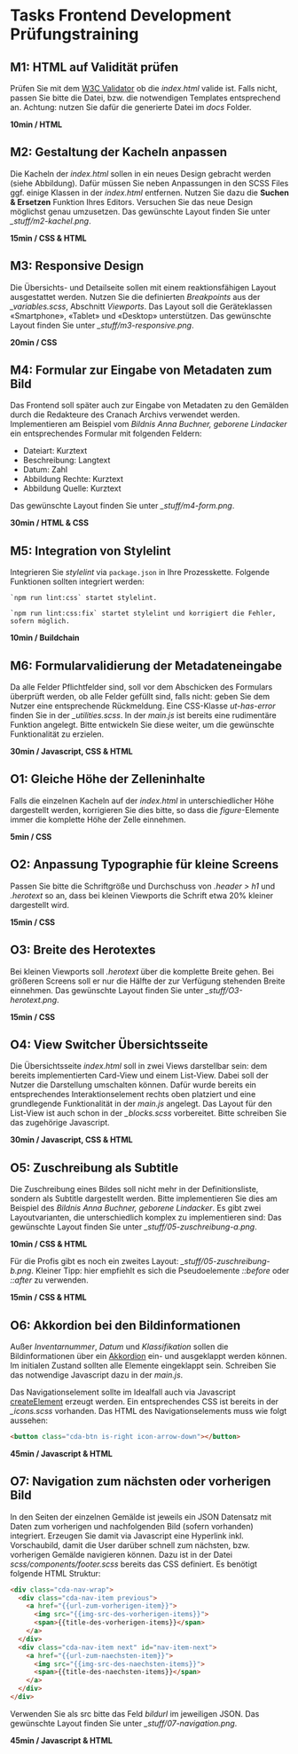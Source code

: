 # Tasks Frontend Development Prüfungstraining

## M1: HTML auf Validität prüfen

Prüfen Sie mit dem [W3C Validator](https://validator.w3.org/nu/#textarea) ob die *index.html* valide ist. Falls nicht, passen Sie bitte die Datei, bzw. die notwendigen Templates entsprechend an. Achtung: nutzen Sie dafür die generierte Datei im *docs* Folder.

**10min / HTML**

## M2: Gestaltung der Kacheln anpassen

Die Kacheln der *index.html* sollen in ein neues Design gebracht werden (siehe Abbildung). Dafür müssen Sie neben Anpassungen in den SCSS Files ggf. einige Klassen in der *index.html* entfernen. Nutzen Sie dazu die **Suchen & Ersetzen** Funktion Ihres Editors. Versuchen Sie das neue Design möglichst genau umzusetzen.
Das gewünschte Layout finden Sie unter *_stuff/m2-kachel.png*.

**15min / CSS & HTML**

## M3: Responsive Design

Die Übersichts- und Detailseite sollen mit einem reaktionsfähigen Layout ausgestattet werden. Nutzen Sie die definierten *Breakpoints* aus der *_variables.scss*, Abschnitt *Viewports*.  Das Layout soll die Geräteklassen «Smartphone», «Tablet» und «Desktop» unterstützen. 
Das gewünschte Layout finden Sie unter *_stuff/m3-responsive.png*.

**20min / CSS**

## M4: Formular zur Eingabe von Metadaten zum Bild

Das Frontend soll später auch zur Eingabe von Metadaten zu den Gemälden durch die Redakteure des Cranach Archivs verwendet werden. Implementieren am Beispiel vom *Bildnis Anna Buchner, geborene Lindacker* ein entsprechendes Formular mit folgenden Feldern:

* Dateiart: Kurztext
* Beschreibung: Langtext
* Datum: Zahl
* Abbildung Rechte: Kurztext
* Abbildung Quelle: Kurztext

Das gewünschte Layout finden Sie unter *_stuff/m4-form.png*.

**30min / HTML & CSS**

## M5: Integration von Stylelint

Integrieren Sie *stylelint* via `package.json` in Ihre Prozesskette. Folgende Funktionen sollten integriert werden:

```
`npm run lint:css` startet stylelint.

`npm run lint:css:fix` startet stylelint und korrigiert die Fehler, sofern möglich.

``` 


**10min / Buildchain**
## M6: Formularvalidierung der Metadateneingabe

Da alle Felder Pflichtfelder sind, soll vor dem Abschicken des Formulars überprüft werden, ob alle Felder gefüllt sind, falls nicht: geben Sie dem Nutzer eine entsprechende Rückmeldung. Eine CSS-Klasse *ut-has-error* finden Sie in der *_utilities.scss*. In der *main.js* ist bereits eine rudimentäre Funktion angelegt. Bitte entwickeln Sie diese weiter, um die gewünschte Funktionalität zu erzielen.

**30min / Javascript, CSS & HTML**


## O1: Gleiche Höhe der Zelleninhalte

Falls die einzelnen Kacheln auf der *index.html* in unterschiedlicher Höhe dargestellt werden, korrigieren Sie dies bitte, so dass die *figure*-Elemente immer die komplette Höhe der Zelle einnehmen.

**5min / CSS**

## O2: Anpassung Typographie für kleine Screens

Passen Sie bitte die Schriftgröße und Durchschuss von *.header > h1* und *.herotext* so an, dass bei kleinen Viewports die Schrift etwa 20% kleiner dargestellt wird. 

**15min / CSS**

## O3: Breite des Herotextes

Bei kleinen Viewports soll *.herotext* über die komplette Breite gehen. Bei größeren Screens soll er nur die Hälfte der zur Verfügung stehenden Breite einnehmen. 
Das gewünschte Layout finden Sie unter *_stuff/O3-herotext.png*.

**15min / CSS**

## O4: View Switcher Übersichtsseite

Die Übersichtsseite *index.html* soll in zwei Views darstellbar sein: dem bereits implementierten Card-View und einem List-View. Dabei soll der Nutzer die Darstellung umschalten können. Dafür wurde bereits ein entsprechendes Interaktionselement rechts oben platziert und eine grundlegende Funktionalität in der *main.js* angelegt. Das Layout für den List-View ist auch schon in der *_blocks.scss* vorbereitet. Bitte schreiben Sie das zugehörige Javascript.

**30min / Javascript, CSS & HTML**

## O5: Zuschreibung als Subtitle

Die Zuschreibung eines Bildes soll nicht mehr in der Definitionsliste, sondern als Subtitle dargestellt werden. Bitte implementieren Sie dies am Beispiel des *Bildnis Anna Buchner, geborene Lindacker*.  Es gibt zwei Layoutvarianten, die unterschiedlich komplex zu implementieren sind:
Das gewünschte Layout finden Sie unter *_stuff/05-zuschreibung-a.png*.

**10min / CSS & HTML**

Für die Profis gibt es noch ein zweites Layout: *_stuff/05-zuschreibung-b.png*. Kleiner Tipp: hier empfiehlt es sich die Pseudoelemente *::before* oder *::after* zu verwenden.

**15min / CSS & HTML**

## O6: Akkordion bei den Bildinformationen

Außer *Inventarnummer*, *Datum* und *Klassifikation* sollen die Bildinformationen über ein [Akkordion](https://kulturbanause.de/faq/accordion/) ein- und ausgeklappt werden können. Im initialen Zustand sollten alle Elemente eingeklappt sein. Schreiben Sie das notwendige Javascript dazu in der *main.js*. 

Das Navigationselement sollte im Idealfall auch via Javascript [createElement](https://developer.mozilla.org/de/docs/Web/API/Document/createElement) erzeugt werden. Ein entsprechendes CSS ist bereits in der *_icons.scss* vorhanden. Das HTML des Navigationselements muss wie folgt aussehen:

```html
<button class="cda-btn is-right icon-arrow-down"></button>
```

**45min / Javascript & HTML**

## O7: Navigation zum nächsten oder vorherigen Bild

In den Seiten der einzelnen Gemälde ist jeweils ein JSON Datensatz mit Daten zum vorherigen und nachfolgenden Bild (sofern vorhanden) integriert. Erzeugen Sie damit via Javascript eine Hyperlink inkl. Vorschaubild, damit die User darüber schnell zum nächsten, bzw. vorherigen Gemälde navigieren können.
Dazu ist in der Datei *scss/components/footer.scss* bereits das CSS definiert. Es benötigt folgende HTML Struktur:

```html
<div class="cda-nav-wrap">
  <div class="cda-nav-item previous">
    <a href="{{url-zum-vorherigen-item}}">
      <img src="{{img-src-des-vorherigen-items}}">
      <span>{{title-des-vorherigen-items}}</span>
    </a>
  </div>
  <div class="cda-nav-item next" id="nav-item-next">
    <a href="{{url-zum-naechsten-item}}">
      <img src="{{img-src-des-naechsten-items}}">
      <span>{{title-des-naechsten-items}}</span>
    </a>
  </div>
</div>
```

Verwenden Sie als src bitte das Feld *bildurl* im jeweiligen JSON. Das gewünschte Layout finden Sie unter *_stuff/07-navigation.png*.

**45min / Javascript & HTML**